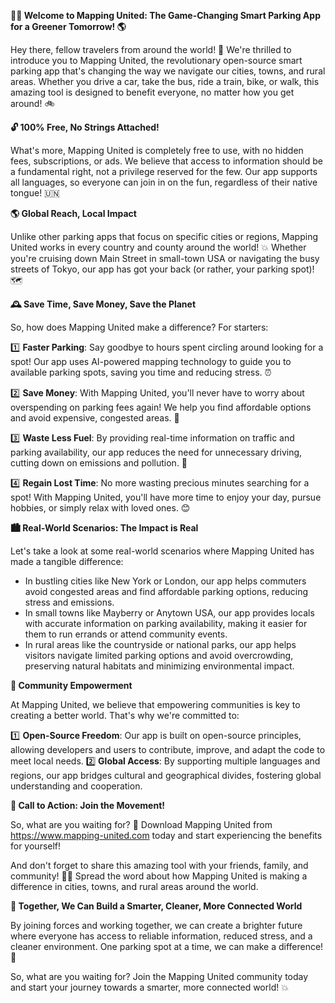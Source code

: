 **🚗💥 Welcome to Mapping United: The Game-Changing Smart Parking App for a Greener Tomorrow! 🌎**

Hey there, fellow travelers from around the world! 👋 We're thrilled to introduce you to Mapping United, the revolutionary open-source smart parking app that's changing the way we navigate our cities, towns, and rural areas. Whether you drive a car, take the bus, ride a train, bike, or walk, this amazing tool is designed to benefit everyone, no matter how you get around! 🚲

**🔓 100% Free, No Strings Attached!**

What's more, Mapping United is completely free to use, with no hidden fees, subscriptions, or ads. We believe that access to information should be a fundamental right, not a privilege reserved for the few. Our app supports all languages, so everyone can join in on the fun, regardless of their native tongue! 🇺🇳

**🌎 Global Reach, Local Impact**

Unlike other parking apps that focus on specific cities or regions, Mapping United works in every country and county around the world! 💥 Whether you're cruising down Main Street in small-town USA or navigating the busy streets of Tokyo, our app has got your back (or rather, your parking spot)! 🗺️

**🕰️ Save Time, Save Money, Save the Planet**

So, how does Mapping United make a difference? For starters:

1️⃣ **Faster Parking**: Say goodbye to hours spent circling around looking for a spot! Our app uses AI-powered mapping technology to guide you to available parking spots, saving you time and reducing stress. ⏰

2️⃣ **Save Money**: With Mapping United, you'll never have to worry about overspending on parking fees again! We help you find affordable options and avoid expensive, congested areas. 💸

3️⃣ **Waste Less Fuel**: By providing real-time information on traffic and parking availability, our app reduces the need for unnecessary driving, cutting down on emissions and pollution. 🌟

4️⃣ **Regain Lost Time**: No more wasting precious minutes searching for a spot! With Mapping United, you'll have more time to enjoy your day, pursue hobbies, or simply relax with loved ones. 😊

**🏙️ Real-World Scenarios: The Impact is Real**

Let's take a look at some real-world scenarios where Mapping United has made a tangible difference:

* In bustling cities like New York or London, our app helps commuters avoid congested areas and find affordable parking options, reducing stress and emissions.
* In small towns like Mayberry or Anytown USA, our app provides locals with accurate information on parking availability, making it easier for them to run errands or attend community events.
* In rural areas like the countryside or national parks, our app helps visitors navigate limited parking options and avoid overcrowding, preserving natural habitats and minimizing environmental impact.

**💪 Community Empowerment**

At Mapping United, we believe that empowering communities is key to creating a better world. That's why we're committed to:

1️⃣ **Open-Source Freedom**: Our app is built on open-source principles, allowing developers and users to contribute, improve, and adapt the code to meet local needs.
2️⃣ **Global Access**: By supporting multiple languages and regions, our app bridges cultural and geographical divides, fostering global understanding and cooperation.

**🎉 Call to Action: Join the Movement!**

So, what are you waiting for? 🤔 Download Mapping United from https://www.mapping-united.com today and start experiencing the benefits for yourself!

And don't forget to share this amazing tool with your friends, family, and community! 📱💬 Spread the word about how Mapping United is making a difference in cities, towns, and rural areas around the world.

**🌟 Together, We Can Build a Smarter, Cleaner, More Connected World**

By joining forces and working together, we can create a brighter future where everyone has access to reliable information, reduced stress, and a cleaner environment. One parking spot at a time, we can make a difference! 🚀

So, what are you waiting for? Join the Mapping United community today and start your journey towards a smarter, more connected world! 💥